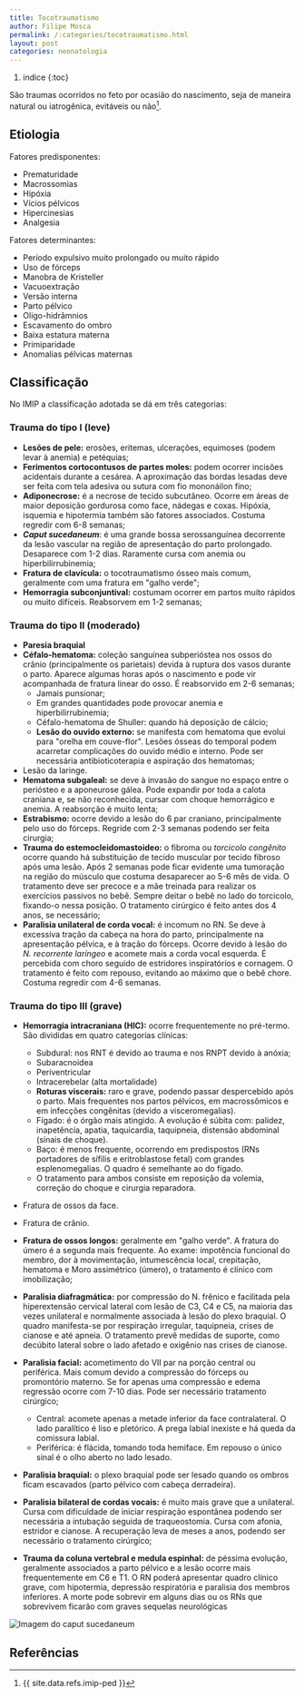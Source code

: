 ```yaml
---
title: Tocotraumatismo
author: Filipe Mosca
permalink: /:categories/tocotraumatismo.html
layout: post
categories: neonatologia
---
```

1. indice
{:toc}

São traumas ocorridos no feto por ocasião do nascimento, seja de maneira natural ou iatrogênica, evitáveis ou não[^1].

## Etiologia
Fatores predisponentes:

- Prematuridade
- Macrossomias
- Hipóxia
- Vícios pélvicos
- Hipercinesias
- Analgesia

Fatores determinantes:
- Período expulsivo muito prolongado ou muito rápido
- Uso de fórceps
- Manobra de Kristeller
- Vacuoextração
- Versão interna
- Parto pélvico
- Oligo-hidrâmnios
- Escavamento do ombro
- Baixa estatura materna
- Primiparidade
- Anomalias pélvicas maternas

## Classificação
No IMIP a classificação adotada se dá em três categorias:

### Trauma do tipo I (leve)

  - __Lesões de pele:__ erosões, eritemas, ulcerações, equimoses (podem levar à anemia) e petéquias;
  - __Ferimentos cortocontusos de partes moles:__ podem ocorrer incisões acidentais durante a cesárea. A aproximação das bordas lesadas deve ser feita com tela adesiva ou sutura com fio mononáilon fino;
  - __Adiponecrose:__ é a necrose de tecido subcutâneo. Ocorre em áreas de maior deposição gordurosa como face, nádegas e coxas. Hipóxia, isquemia e hipotermia também são fatores associados. Costuma regredir com 6-8 semanas;
  - ___Caput sucedaneum___: é uma grande bossa serossanguínea decorrente da lesão vascular na região de apresentação do parto prolongado. Desaparece com 1-2 dias. Raramente cursa com anemia ou hiperbilirrubinemia;
  - __Fratura de clavícula:__ o tocotraumatismo ósseo mais comum, geralmente com uma fratura em "galho verde";
  - __Hemorragia subconjuntival:__ costumam ocorrer em partos muito rápidos ou muito difíceis. Reabsorvem em 1-2 semanas;

### Trauma do tipo II (moderado)

  - __Paresia braquial__
  - __Céfalo-hematoma:__ coleção sanguínea subperióstea nos ossos do crânio (principalmente os parietais) devida à ruptura dos vasos durante o parto. Aparece algumas horas após o nascimento e pode vir acompanhada de fratura linear do osso. É reabsorvido em 2-6 semanas;
      - Jamais punsionar;
      - Em grandes quantidades pode provocar anemia e hiperbilirrubinemia;
      - Céfalo-hematoma de Shuller: quando há deposição de cálcio;
      - __Lesão do ouvido externo:__ se manifesta com hematoma que evolui para "orelha em couve-flor". Lesões ósseas do temporal podem acarretar complicações do ouvido médio e interno. Pode ser necessária antibioticoterapia e aspiração dos hematomas;
  - Lesão da laringe.
  - __Hematoma subgaleal:__ se deve à invasão do sangue no espaço entre o periósteo e a aponeurose gálea. Pode expandir por toda a calota craniana e, se não reconhecida, cursar com choque hemorrágico e anemia. A reabsorção é muito lenta;
  - __Estrabismo:__ ocorre devido a lesão do 6 par craniano, principalmente pelo uso do fórceps. Regride com 2-3 semanas podendo ser feita cirurgia;
  - __Trauma do estemocleidomastoideo:__ o fibroma ou _torcicolo congênito_ ocorre quando há substituição de tecido muscular por tecido fibroso após uma lesão. Após 2 semanas pode ficar evidente uma tumoração na região do músculo que costuma desaparecer ao 5-6 mês de vida. O tratamento deve ser precoce e a mãe treinada para realizar os exercícios passivos no bebê. Sempre deitar o bebê no lado do torcicolo, fixando-o nessa posição. O tratamento cirúrgico é feito antes dos 4 anos, se necessário;
  - __Paralisia unilateral de corda vocal:__ é incomum no RN. Se deve à excessiva tração da cabeça na hora do parto, principalmente na apresentação pélvica, e à tração do fórceps. Ocorre devido à lesão do _N. recorrente laríngeo_ e acomete mais a corda vocal esquerda. É percebida com choro seguido de estridores inspiratórios e cornagem. O tratamento é feito com repouso, evitando ao máximo que o bebê chore. Costuma regredir com 4-6 semanas.

### Trauma do tipo III (grave)

  - __Hemorragia intracraniana (HIC):__ ocorre frequentemente no pré-termo. São divididas em quatro categorias clínicas:
      - Subdural: nos RNT é devido ao trauma e nos RNPT devido à anóxia;
      - Subaracnoidea
      - Periventricular
      - Intracerebelar (alta mortalidade)
      - __Roturas viscerais:__ raro e grave, podendo passar despercebido após o parto. Mais frequentes nos partos pélvicos, em macrossômicos e em infecções congênitas (devido a visceromegalias).
      - Fígado: é o órgão mais atingido. A evolução é súbita com: palidez, inapetência, apatia, taquicardia, taquipneia, distensão abdominal (sinais de choque).
      - Baço: é menos frequente, ocorrendo em predispostos (RNs portadores de sífilis e eritroblastose fetal) com grandes esplenomegalias. O quadro é semelhante ao do fígado.
      - O tratamento para ambos consiste em reposição da volemia, correção do choque e cirurgia reparadora.

  - Fratura de ossos da face.
  - Fratura de crânio.
  - __Fratura de ossos longos:__ geralmente em "galho verde". A fratura do úmero é a segunda mais frequente. Ao exame: impotência funcional do membro, dor à movimentação, intumescência local, crepitação, hematoma e Moro assimétrico (úmero), o tratamento é clínico com imobilização;        
  - __Paralisia diafragmática:__ por compressão do N. frênico e facilitada pela hiperextensão cervical lateral com lesão de C3, C4 e C5, na maioria das vezes unilateral e normalmente associada à lesão do plexo braquial.  O quadro manifesta-se por respiração irregular, taquipneia, crises de cianose e até apneia. O tratamento prevê medidas de suporte, como decúbito lateral sobre o lado afetado e oxigênio nas crises de cianose.
  - __Paralisia facial:__ acometimento do VII par na porção central ou periférica. Mais comum devido a compressão do fórceps ou promontório materno. Se for apenas uma compressão e edema regressão ocorre com 7-10 dias. Pode ser necessário tratamento cirúrgico;
      - Central: acomete apenas a metade inferior da face contralateral. O lado paralítico é liso e pletórico. A prega labial inexiste e há queda da comissura labial.
      - Periférica: é flácida, tomando toda hemiface. Em repouso o único sinal é o olho aberto no lado lesado.
  - __Paralisia braquial:__ o plexo braquial pode ser lesado quando os ombros ficam escavados (parto pélvico com cabeça derradeira).
  - __Paralisia bilateral de cordas vocais:__ é muito mais grave que a unilateral. Cursa com dificuldade de iniciar respiração espontânea podendo ser necessária a intubação seguida de traqueostomia. Cursa com afonia, estridor e cianose. A recuperação leva de meses a anos, podendo ser necessário o tratamento cirúrgico;
  - __Trauma da coluna vertebral e medula espinhal:__ de péssima evolução, geralmente associados a parto pélvico e a lesão ocorre mais frequentemente em C6 e T1. O RN poderá apresentar quadro clínico grave, com hipotermia, depressão respiratória e paralisia dos membros inferiores. A morte pode sobrevir em alguns dias ou os RNs que sobrevivem ficarão com graves sequelas neurológicas

![Imagem do caput sucedaneum](/resumos/assets/imagens/tocotraumatismo/caput.jpeg)

## Referências
[^1]: {{ site.data.refs.imip-ped }}
